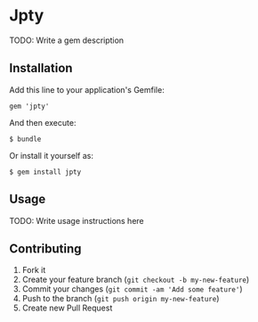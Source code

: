 # Jpty

TODO: Write a gem description

## Installation

Add this line to your application's Gemfile:

    gem 'jpty'

And then execute:

    $ bundle

Or install it yourself as:

    $ gem install jpty

## Usage

TODO: Write usage instructions here

## Contributing

1. Fork it
2. Create your feature branch (`git checkout -b my-new-feature`)
3. Commit your changes (`git commit -am 'Add some feature'`)
4. Push to the branch (`git push origin my-new-feature`)
5. Create new Pull Request
